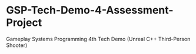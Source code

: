 # GSP-Tech-Demo-4-Assessment-Project
Gameplay Systems Programming 4th Tech Demo (Unreal C++ Third-Person Shooter)
